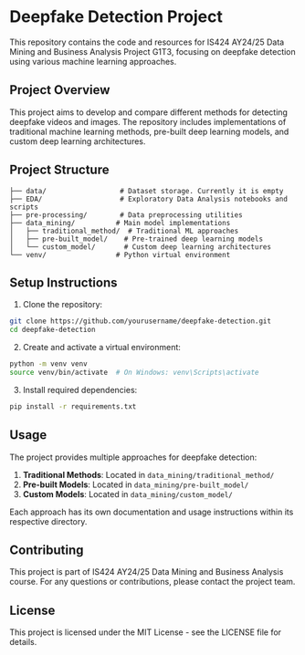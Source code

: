 # Deepfake Detection Project

This repository contains the code and resources for IS424 AY24/25 Data Mining and Business Analysis Project G1T3, focusing on deepfake detection using various machine learning approaches.

## Project Overview

This project aims to develop and compare different methods for detecting deepfake videos and images. The repository includes implementations of traditional machine learning methods, pre-built deep learning models, and custom deep learning architectures.

## Project Structure

```
├── data/                  # Dataset storage. Currently it is empty
├── EDA/                   # Exploratory Data Analysis notebooks and scripts
├── pre-processing/        # Data preprocessing utilities
├── data_mining/          # Main model implementations
│   ├── traditional_method/  # Traditional ML approaches
│   ├── pre-built_model/    # Pre-trained deep learning models
│   └── custom_model/       # Custom deep learning architectures
└── venv/                 # Python virtual environment
```

## Setup Instructions

1. Clone the repository:

```bash
git clone https://github.com/yourusername/deepfake-detection.git
cd deepfake-detection
```

2. Create and activate a virtual environment:

```bash
python -m venv venv
source venv/bin/activate  # On Windows: venv\Scripts\activate
```

3. Install required dependencies:

```bash
pip install -r requirements.txt
```

## Usage

The project provides multiple approaches for deepfake detection:

1. **Traditional Methods**: Located in `data_mining/traditional_method/`
2. **Pre-built Models**: Located in `data_mining/pre-built_model/`
3. **Custom Models**: Located in `data_mining/custom_model/`

Each approach has its own documentation and usage instructions within its respective directory.

## Contributing

This project is part of IS424 AY24/25 Data Mining and Business Analysis course. For any questions or contributions, please contact the project team.

## License

This project is licensed under the MIT License - see the LICENSE file for details.
